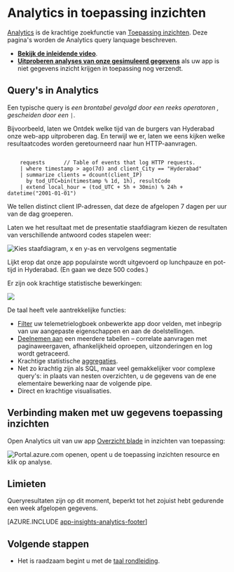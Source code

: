 <properties 
    pageTitle="Analytics - de krachtige zoekfunctie van toepassing inzichten | Microsoft Azure" 
    description="Overzicht van analyses, de krachtige diagnostische zoekfunctie van toepassing inzichten. " 
    services="application-insights" 
    documentationCenter=""
    authors="alancameronwills" 
    manager="douge"/>

<tags 
    ms.service="application-insights" 
    ms.workload="tbd" 
    ms.tgt_pltfrm="ibiza" 
    ms.devlang="na" 
    ms.topic="article" 
    ms.date="07/26/2016" 
    ms.author="awills"/>


# <a name="analytics-in-application-insights"></a>Analytics in toepassing inzichten


[Analytics](app-insights-analytics.md) is de krachtige zoekfunctie van [Toepassing inzichten](app-insights-overview.md). Deze pagina's worden de Analytics query lanquage beschreven. 

* **[Bekijk de inleidende video](https://applicationanalytics-media.azureedge.net/home_page_video.mp4)**.
* **[Uitproberen analyses van onze gesimuleerd gegevens](https://analytics.applicationinsights.io/demo)** als uw app is niet gegevens inzicht krijgen in toepassing nog verzendt.

## <a name="queries-in-analytics"></a>Query's in Analytics
 
Een typische query is *een brontabel gevolgd door een reeks *operatoren* , gescheiden door een* `|`. 

Bijvoorbeeld, laten we Ontdek welke tijd van de burgers van Hyderabad onze web-app uitproberen dag. En terwijl we er, laten we eens kijken welke resultaatcodes worden geretourneerd naar hun HTTP-aanvragen. 

```AIQL

    requests      // Table of events that log HTTP requests.
  	| where timestamp > ago(7d) and client_City == "Hyderabad"
  	| summarize clients = dcount(client_IP) 
      by tod_UTC=bin(timestamp % 1d, 1h), resultCode
  	| extend local_hour = (tod_UTC + 5h + 30min) % 24h + datetime("2001-01-01") 
```

We tellen distinct client IP-adressen, dat deze de afgelopen 7 dagen per uur van de dag groeperen. 

Laten we het resultaat met de presentatie staafdiagram kiezen de resultaten van verschillende antwoord codes stapelen weer:

![Kies staafdiagram, x en y-as en vervolgens segmentatie](./media/app-insights-analytics/020.png)

Lijkt erop dat onze app populairste wordt uitgevoerd op lunchpauze en pot-tijd in Hyderabad. (En gaan we deze 500 codes.)


Er zijn ook krachtige statistische bewerkingen:

![](./media/app-insights-analytics/025.png)


De taal heeft vele aantrekkelijke functies:

* [Filter](app-insights-analytics-reference.md#where-operator) uw telemetrielogboek onbewerkte app door velden, met inbegrip van uw aangepaste eigenschappen en aan de doelstellingen.
* [Deelnemen aan](app-insights-analytics-reference.md#join-operator) een meerdere tabellen – correlate aanvragen met paginaweergaven, afhankelijkheid oproepen, uitzonderingen en log wordt getraceerd.
* Krachtige statistische [aggregaties](app-insights-analytics-reference.md#aggregations).
* Net zo krachtig zijn als SQL, maar veel gemakkelijker voor complexe query's: in plaats van nesten overzichten, u de gegevens van de ene elementaire bewerking naar de volgende pipe.
* Direct en krachtige visualisaties.







## <a name="connect-to-your-application-insights-data"></a>Verbinding maken met uw gegevens toepassing inzichten


Open Analytics uit van uw app [Overzicht blade](app-insights-dashboards.md) in inzichten van toepassing: 

![Portal.azure.com openen, opent u de toepassing inzichten resource en klik op analyse.](./media/app-insights-analytics/001.png)


## <a name="limits"></a>Limieten

Queryresultaten zijn op dit moment, beperkt tot het zojuist hebt gedurende een week afgelopen gegevens.



[AZURE.INCLUDE [app-insights-analytics-footer](../../includes/app-insights-analytics-footer.md)]


## <a name="next-steps"></a>Volgende stappen


* Het is raadzaam begint u met de [taal rondleiding](app-insights-analytics-tour.md).